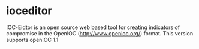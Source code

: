 ioceditor
=========

IOC-Eidtor is an open source web based tool for creating indicators of compromise in the OpenIOC (http://www.openioc.org/) format. This version supports openIOC 1.1
